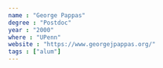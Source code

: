 ```yaml
---
name : "George Pappas"
degree : "Postdoc"
year : "2000"
where : "UPenn"
website : "https://www.georgejpappas.org/"
tags : ["alum"]
---
```


